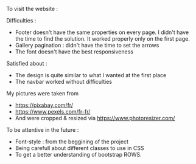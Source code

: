 To visit the website : 

Difficulties : 
- Footer doesn't have the same properties on every page. I didn't have the time to find the solution. It worked properly only on the first page.
- Gallery pagination : didn't have the time to set the arrows
- The font doesn't have the best responsiveness

Satisfied about :
- The design is quite similar to what I wanted at the first place
- The navbar worked without difficulties

My pictures were taken from
- https://pixabay.com/fr/
- https://www.pexels.com/fr-fr/
- And were cropped & resized via https://www.photoresizer.com/

To be attentive in the future :
- Font-style : from the beggining of the project
- Being carefull about different classes to use in CSS
- To get a better understanding of bootstrap ROWS.
